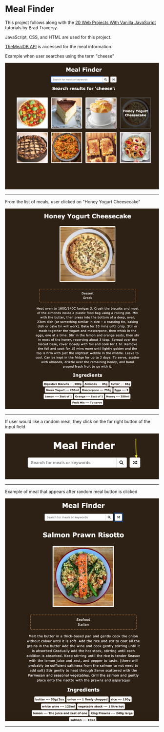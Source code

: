# Meal Finder

This project follows along with the [20 Web Projects With Vanilla JavaScript](https://www.udemy.com/course/web-projects-with-vanilla-javascript/) tutorials by Brad Traversy.

JavaScript, CSS, and HTML are used for this project.

[TheMealDB API](https://themealdb.com/api.php) is accessed for the meal information.

Example when user searches using the term "cheese"

![meal finder search term cheese](mealFinderCheese1.png)

---

From the list of meals, user clicked on "Honey Yogurt Cheesecake"

![meal finder cheese search meal results](mealFinderCheese2.png)

---

If user would like a random meal, they click on the far right button of the input field

![meal finder random button option](mealFinderRandom1.png)

---

Example of meal that appears after random meal button is clicked

![meal finder random button result](mealFinderRandom2.png)

---
